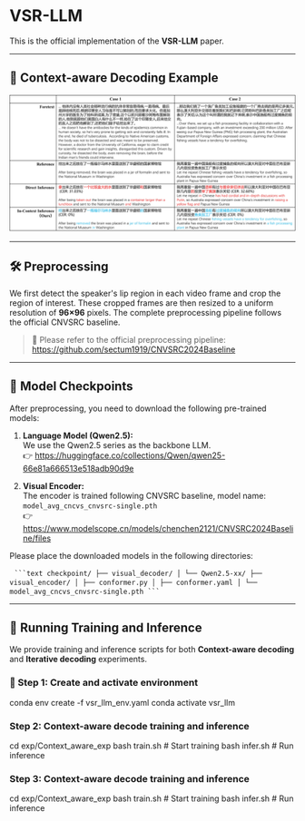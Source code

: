 # VSR-LLM

This is the official implementation of the **VSR-LLM** paper.

---

## 🧠 Context-aware Decoding Example

![VSR-LLM Architecture](pic/icl_example.png)

---

## 🛠️ Preprocessing

We first detect the speaker's lip region in each video frame and crop the region of interest. These cropped frames are then resized to a uniform resolution of **96×96** pixels. The complete preprocessing pipeline follows the official CNVSRC baseline.

> 🔗 Please refer to the official preprocessing pipeline:  
> https://github.com/sectum1919/CNVSRC2024Baseline

---

## 🔗 Model Checkpoints

After preprocessing, you need to download the following pre-trained models:

1. **Language Model (Qwen2.5):**  
   We use the Qwen2.5 series as the backbone LLM.  
   👉 https://huggingface.co/collections/Qwen/qwen25-66e81a666513e518adb90d9e

2. **Visual Encoder:**  
   The encoder is trained following CNVSRC baseline, model name:  
   `model_avg_cncvs_cnvsrc-single.pth`  
   👉 https://www.modelscope.cn/models/chenchen2121/CNVSRC2024Baseline/files

Please place the downloaded models in the following directories:

<pre> <code>```text checkpoint/ ├── visual_decoder/ │ └── Qwen2.5-xx/ ├── visual_encoder/ │ ├── conformer.py │ ├── conformer.yaml │ └── model_avg_cncvs_cnvsrc-single.pth ```</code> </pre>
<!-- checkpoint/
├── visual_decoder/
│ └── Qwen2.5-xx/
├── visual_encoder/
│ └── conformer.py
│ └── conformer.yaml
│ └── model_avg_cncvs_cnvsrc-single.pth -->


---

## 🚀 Running Training and Inference

We provide training and inference scripts for both **Context-aware decoding** and **Iterative decoding** experiments.

### 🔧 Step 1: Create and activate environment


conda env create -f vsr_llm_env.yaml
conda activate vsr_llm

### Step 2: Context-aware decode training and inference
cd exp/Context_aware_exp
bash train.sh    # Start training
bash infer.sh    # Run inference

### Step 3: Context-aware decode training and inference
cd exp/Context_aware_exp
bash train.sh    # Start training
bash infer.sh    # Run inference